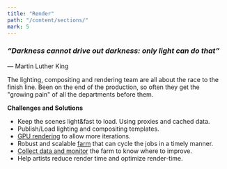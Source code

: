 ```yaml
---
title: "Render"
path: "/content/sections/"
mark: 5
---
```


### *“Darkness cannot drive out darkness: only light can do that”*
<p class="quotation">― Martin Luther King</p>

<p class="message">
The lighting, compositing and rendering team are all about the race to the finish line. Been on the end of the production, so often they get the "growing pain" of all the departments before them.
</p>

**Challenges and Solutions**
- Keep the scenes light&fast to load. Using proxies and cached data.
- Publish/Load lighting and compositing templates.
- [GPU rendering](https://www.redshift3d.com/) to allow more iterations.
- Robust and scalable [farm](https://www.awsthinkbox.com/deadline) that can cycle the jobs in a timely manner.
- [Collect data and monitor](http://www.grafana.com) the farm to know where to improve.
- Help artists reduce render time and optimize render-time.
